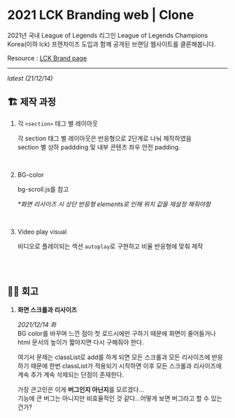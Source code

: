 # 2021 LCK Branding web | Clone

2021년 국내 League of Legends 리그인 League of Legends Champions Korea(이하 lck) 프렌차이즈 도입과 함께 공개된 브랜딩 웹사이트를 클론해봅니다.

Resource : [LCK Brand page](https://brand.lck.co.kr/)

---

_latest (21/12/14)_

## 🏗 제작 과정

1. 각 `<section>` 태그 별 레이아웃

   각 section 태그 별 레이아웃은 반응형으로 2단계로 나눠 제작하였음  
   section 별 상하 paddding 및 내부 콘텐츠 좌우 안전 padding.

<br>

2. BG-color

   bg-scroll.js를 참고

   _\*화면 리사이즈 시 상단 반응형 elements로 인해 위치 값을 재설정 해줘야함_

<br>

3. Video play visual

   비디오로 플레이되는 섹션 `autoplay`로 구현하고 비율 반응형에 맞춰 제작

<br>
<br>

## 🤦‍♂️ 회고

1. **화면 스크롤과 리사이즈**

   _2021/12/14 화_<br>
   BG color를 바꾸며 느낀 점이 첫 로드시에만 구하기 때문에 화면이 줄어들거나 html 문서의 높이가 짧아지면 다시 구해줘야 한다.

   여기서 문제는 classList로 add를 하게 되면 모든 스크롤과 모든 리사이즈에 반응하기 때문에 한번 classList가 적용되기 시작하면 이후 모든 스크롤과 리사이즈에 계속 추가 계속 삭제되는 단점이 존재한다.

   가장 큰고민은 이게 **버그인지 아닌지**를 모르겠다...<br>
   기능에 큰 버그는 아니지만 비효율적인 것 같다...어떻게 보면 버그라고 할 수 있는건가?
